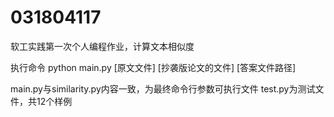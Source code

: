 # 031804117
软工实践第一次个人编程作业，计算文本相似度

执行命令
python main.py [原文文件] [抄袭版论文的文件] [答案文件路径]

main.py与similarity.py内容一致，为最终命令行参数可执行文件
test.py为测试文件，共12个样例
